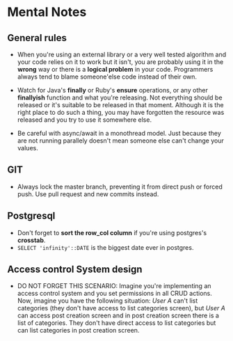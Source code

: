 # Mental Notes

## General rules
- When you're using an external library or a very well tested algorithm and your code relies on it to work but it isn't, you are probably using it in the **wrong** way or there is a **logical problem** in your code. Programmers always tend to blame someone'else code instead of their own.

- Watch for Java's **finally** or Ruby's **ensure** operations, or any other **finallyish** function and what you're releasing. Not everything should be released or it's suitable to be released in that moment. Although it is the right place to do such a thing, you may have forgotten the resource was released and you try to use it somewhere else.

- Be careful with async/await in a monothread model. Just because they are not running parallely doesn't mean someone else can't change your values.

## GIT

- Always lock the master branch, preventing it from direct push or forced push. Use pull request and new commits instead.

## Postgresql
- Don't forget to **sort the row_col column** if you're using postgres's **crosstab**.
- `SELECT 'infinity'::DATE` is the biggest date ever in postgres.

## Access control System design
- DO NOT FORGET THIS SCENARIO: Imagine you're implementing an access control system and you set permissions in all CRUD actions. Now, imagine you have the following situation:
_User A_ can't list categories (they don't have access to list categories screen), but _User A_ can access post creation screen and in post creation screen there is a list of categories. They don't have direct access to list categories but can list categories in post creation screen.
